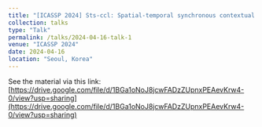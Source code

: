 ```yaml
---
title: "[ICASSP 2024] Sts-ccl: Spatial-temporal synchronous contextual contrastive learning for urban traffic forecasting"
collection: talks
type: "Talk"
permalink: /talks/2024-04-16-talk-1
venue: "ICASSP 2024"
date: 2024-04-16
location: "Seoul, Korea"
---
```


See the material via this link: [https://drive.google.com/file/d/1BGa1oNoJ8jcwFADzZUpnxPEAevKrw4-0/view?usp=sharing](https://drive.google.com/file/d/1BGa1oNoJ8jcwFADzZUpnxPEAevKrw4-0/view?usp=sharing)
